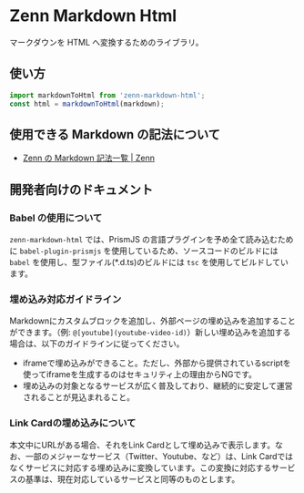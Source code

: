 # Zenn Markdown Html

マークダウンを HTML へ変換するためのライブラリ。

## 使い方

```js
import markdownToHtml from 'zenn-markdown-html';
const html = markdownToHtml(markdown);
```

## 使用できる Markdown の記法について

- [Zenn の Markdown 記法一覧 | Zenn](https://zenn.dev/zenn/articles/markdown-guide)

## 開発者向けのドキュメント

### Babel の使用について

`zenn-markdown-html` では、PrismJS の言語プラグインを予め全て読み込むために `babel-plugin-prismjs` を使用しているため、ソースコードのビルドには `babel` を使用し、型ファイル(\*.d.ts)のビルドには `tsc` を使用してビルドしています。

### 埋め込み対応ガイドライン

Markdownにカスタムブロックを追加し、外部ページの埋め込みを追加することができます。（例: `@[youtube](youtube-video-id)`）新しい埋め込みを追加する場合は、以下のガイドラインに従ってください。

- iframeで埋め込みができること。ただし、外部から提供されているscriptを使ってiframeを生成するのはセキュリティ上の理由からNGです。
- 埋め込みの対象となるサービスが広く普及しており、継続的に安定して運営されることが見込まれること。

### Link Cardの埋め込みについて

本文中にURLがある場合、それをLink Cardとして埋め込みで表示します。なお、一部のメジャーなサービス（Twitter、Youtube、など）は、Link Cardではなくサービスに対応する埋め込みに変換しています。この変換に対応するサービスの基準は、現在対応しているサービスと同等のものとします。
